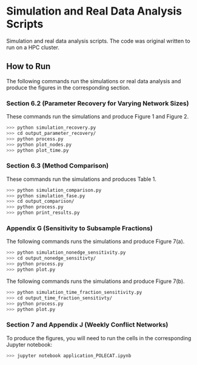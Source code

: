 # Simulation and Real Data Analysis Scripts

Simulation and real data analysis scripts. The code was original written to run on a HPC cluster. 

## How to Run

The following commands run the simulations or real data analysis and produce the figures in the corresponding section.

### Section 6.2 (Parameter Recovery for Varying Network Sizes)

These commands run the simulations and produce Figure 1 and Figure 2.

```bash
>>> python simulation_recovery.py
>>> cd output_parameter_recovery/
>>> python process.py
>>> python plot_nodes.py
>>> python plot_time.py
```

### Section 6.3 (Method Comparison)

These commands run the simulations and produces Table 1.

```bash
>>> python simulation_comparison.py
>>> python simulation_fase.py
>>> cd output_comparison/
>>> python process.py
>>> python print_results.py
```

### Appendix G (Sensitivity to Subsample Fractions)

The following commands runs the simulations and produce Figure 7(a).

```bash
>>> python simulation_nonedge_sensitivity.py
>>> cd output_nonedge_sensitivty/
>>> python process.py
>>> python plot.py
```

The following commands runs the simulations and produce Figure 7(b).

```bash
>>> python simulation_time_fraction_sensitivity.py
>>> cd output_time_fraction_sensitivty/
>>> python process.py
>>> python plot.py
```

### Section 7 and Appendix J (Weekly Conflict Networks)

To produce the figures, you will need to run the cells in the corresponding Jupyter notebook:

```bash
>>> jupyter notebook application_POLECAT.ipynb
```
